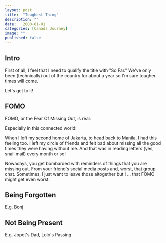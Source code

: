```yaml
---
layout: post
title:  "Toughest Thing"
description: ""
date:   2000-01-01 
categories: [Canada Journey]
image: ""
published: false
---
```


## Intro

First of all, I feel that I need to qualify the title with "So Far." We've only been (technically) out of the country for about a year so I'm sure tougher times will come. 

Let's get to it!

## FOMO

FOMO, or the Fear Of Missing Out, is real.

Especially in this connected world!

When I left my second home of Jakarta, to head back to Manila, I had this feeling too. I left my circle of friends and felt bad about missing all the good times they were having without me. And that was in reading letters (yes, snail mail) every month or so!

Nowadays, you get bombarded with reminders of things that you are missing out. From your friend's social media posts and, worst, that group chat. Sometimes, I just want to leave those altogether but I ... that FOMO might get even worst. 

## Being Forgotten
E.g. Bonj

## Not Being Present
E.g. Jopet's Dad, Lolo's Passing
